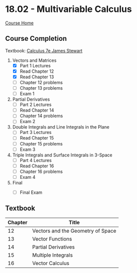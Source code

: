 # 18.02 - Multivariable Calculus

[Course Home](https://ocw.mit.edu/courses/mathematics/18-02-multivariable-calculus-fall-2007/index.htm)

## Course Completion
Textbook: [Calculus 7e James Stewart](https://isbnsearch.org/isbn/9780871503237)

1. Vectors and Matrices
   - [x] Part 1 Lectures
   - [x] Read Chapter 12
   - [x] Read Chapter 13
   - [ ] Chapter 12 problems
   - [ ] Chapter 13 problems
   - [ ] Exam 1
2. Partial Derivatives
   - [ ] Part 2 Lectures
   - [ ] Read Chapter 14
   - [ ] Chapter 14 problems
   - [ ] Exam 2
3. Double Integrals and Line Integrals in the Plane
   - [ ] Part 3 Lectures
   - [ ] Read Chapter 15
   - [ ] Chapter 15 problems
   - [ ] Exam 3
4. Triple Integrals and Surface Integrals in 3-Space
   - [ ] Part 4 Lectures
   - [ ] Read Chapter 16
   - [ ] Chapter 16 problems
   - [ ] Exam 4
5. Final
   - [ ] Final Exam


## Textbook
| Chapter | Title                                      |
| ------- | ------------------------------------------ | 
| 12      | Vectors and the Geometry of Space          |
| 13      | Vector Functions                           |
| 14      | Partial Derivatives                        |
| 15      | Multiple Integrals                         |
| 16      | Vector Calculus                            |
